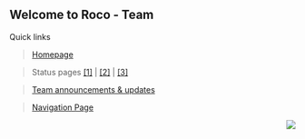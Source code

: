 ## Welcome to Roco - Team

Quick links
> <a href="https://rocoawa.com">Homepage</a>

> Status pages <a href="https://status.roco.work">[1]</a> | <a href="https://stats.uptimerobot.com/AOPZXu9QYy">[2]</a> | <a href="https://status.rocoawa.com">[3]</a>

> <a href="https://announce.rocoawa.com">Team announcements & updates</a>

> <a href="http://w.roco.ml">Navigation Page</a>

<img align="right" src="https://roco.work/az-r.png" />

